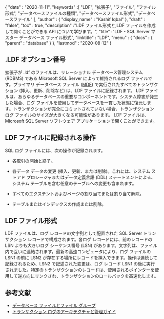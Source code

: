 {
  "date" : "2020-11-11",
  "keywords" :[ "LDF", "拡張子", "ファイル", "ファイル形式", "データベースファイルの種類", "データベースファイル形式", "データベースファイル" ],
  "author" : {
    "display_name" : "Kashif Iqbal"
},
  "draft" : "false",
  "toc" : true,
  "description" :"LDF ファイル形式と,LDF ファイルを作成して開くことができる API について学びます。",
  "title" :"LDF - SQL Server マスター データベース ファイル形式",
  "linktitle" : "LDF",
  "menu" : {
    "docs" : {
      "parent" : "database"
}
},
  "lastmod" : "2020-08-12"
}

## .LDF オプション番号

拡張子が .ldf のファイルは、リレーショナル データベース管理システム (RDBMS) である Microsoft SQL Server によって維持されるログ ファイルです。プライマリ データベース ファイル ([MDF](/database/mdf/)) で実行されたすべてのトランザクション (挿入、更新、削除など) は、LDF ファイルに記録されます。 LDF ファイルは、あらゆるデータベースの重要なコンポーネントです。システム障害が発生した場合、ログ ファイルを使用してデータベースを一貫した状態に復元します。トランザクションが完全にコミットされていない場合、トランザクション ログ ファイルのサイズが大きくなる可能性があります。 LDF ファイルは、Microsoft SQL Server ソフトウェア アプリケーションで開くことができます。

## LDF ファイルに記録される操作

SQL ログ ファイルには、次の操作が記録されます。

* 各取引の開始と終了。

* 各データ データの変更 (挿入、更新、または削除)。これには、システム ストアド プロシージャまたはデータ定義言語 (DDL) ステートメントによる、システム テーブルを含む任意のテーブルへの変更も含まれます。

* すべてのエクステントおよびページの割り当てまたは割り当て解除。

* テーブルまたはインデックスの作成または削除。

## LDF ファイル形式

LDF ファイルは、ログ レコードの文字列として配置された SQL Server トランザクション レコードで構成されます。各ログ レコードには、前のレコードの LSN よりも大きいログ シーケンス番号 (LSN) があります。文字列は、ファイル内で互いに連結されます。最新の高速コンピュータにより、ログ ファイルの LSN1 の前に LSN2 が存在する場所にレコードを挿入できます。操作は連続して記録されるため、LSN2 で記述された変更は、ログ レコード LSN1 の後に実行されました。特定のトランザクションのレコードは、使用されるポインターを使用して逆方向にリンクされ、トランザクションのロールバックを高速化します。
 

## 参考文献

* [データベース ファイルとファイル グループ](https://learn.microsoft.com/en-us/sql/relational-databases/databases/database-files-and-filegroups?view=sql-server-ver15)
* [トランザクション ログのアーキテクチャと管理ガイド](https://learn.microsoft.com/en-us/sql/relational-databases/sql-server-transaction-log-architecture-and-management-guide?view=sql-server-ver15)

